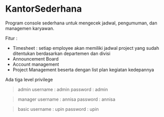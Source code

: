 # KantorSederhana

Program console sederhana untuk mengecek jadwal, pengumuman, dan managemen karyawan.

Fitur :
- Timesheet : setiap employee akan memiliki jadwal project yang sudah ditentukan berdasarkan departemen dan divisi
- Announcement Board
- Account management
- Project Management beserta dengan list plan kegiatan kedepannya

Ada tiga level privilege
> admin
username : admin
password : admin

> manager
username : annisa
password : annisa

> basic
username : upin
password : upin
